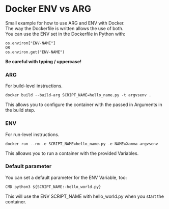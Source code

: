 # Docker ENV vs ARG

Small example for how to use ARG and ENV with Docker.  
The way the Dockerfile is written allows the use of both.  
You can use the ENV set in the Dockerfile in Python with:
```
os.environ["ENV-NAME"]
OR
os.environ.get("ENV-NAME")
```
**Be careful with typing / uppercase!**

### ARG

For build-level instructions.  

```
docker build --build-arg SCRIPT_NAME=hello_name.py -t argvsenv .
```

This allows you to configure the container with the passed in Arguments in the build step.   

### ENV

For run-level instructions.  

```
docker run --rm -e SCRIPT_NAME=hello_name.py -e NAME=Xamma argvsenv 
```

This alloaws you to run a container with the provided Variables.  

### Default parameter

You can set a default parameter for the ENV Variable, too:
```
CMD python3 ${SCRIPT_NAME:-hello_world.py}
```
This will use the ENV SCRIPT_NAME with hello_world.py when you start the container.  